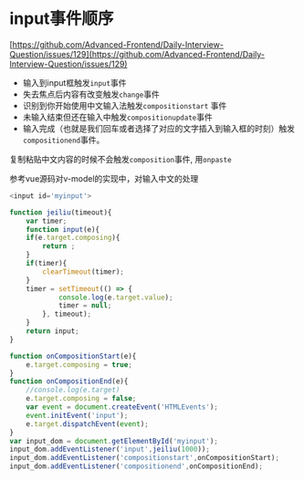 # input事件顺序

[https://github.com/Advanced-Frontend/Daily-Interview-Question/issues/129](https://github.com/Advanced-Frontend/Daily-Interview-Question/issues/129)

* 输入到input框触发`input`事件
* 失去焦点后内容有改变触发`change`事件
* 识别到你开始使用中文输入法触发`compositionstart` 事件
* 未输入结束但还在输入中触发`compositionupdate`事件
* 输入完成（也就是我们回车或者选择了对应的文字插入到输入框的时刻）触发`compositionend`事件。

复制粘贴中文内容的时候不会触发`composition`事件, 用`onpaste`

参考vue源码对v-model的实现中，对输入中文的处理

```javascript
<input id='myinput'>

function jeiliu(timeout){
    var timer;
    function input(e){
    if(e.target.composing){
        return ;
    }
    if(timer){
        clearTimeout(timer);
    }
    timer = setTimeout(() => {
            console.log(e.target.value);
            timer = null;
        }, timeout);
    }
    return input;
}

function onCompositionStart(e){
    e.target.composing = true;
}
function onCompositionEnd(e){
    //console.log(e.target)
    e.target.composing = false;
    var event = document.createEvent('HTMLEvents');
    event.initEvent('input');
    e.target.dispatchEvent(event);
}
var input_dom = document.getElementById('myinput');
input_dom.addEventListener('input',jeiliu(1000));
input_dom.addEventListener('compositionstart',onCompositionStart);
input_dom.addEventListener('compositionend',onCompositionEnd);
```

